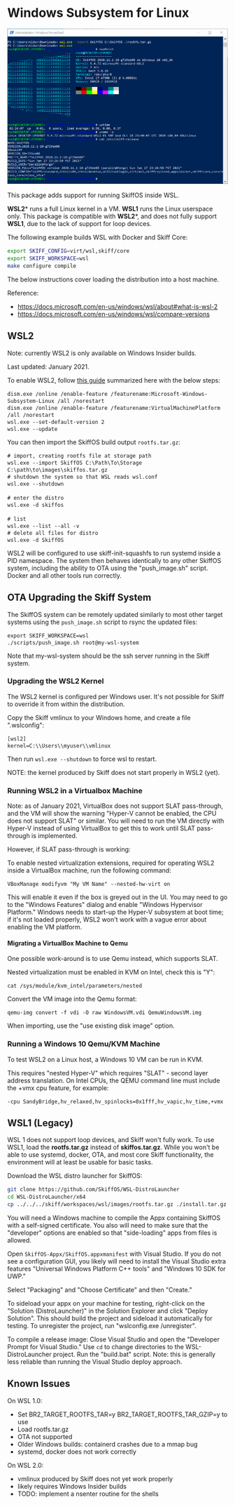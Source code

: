 # Windows Subsystem for Linux

![Screenshot](../../../resources/images/wsl-screenshot.png)

This package adds support for running SkiffOS inside WSL.

**WSL2*** runs a full Linux kernel in a VM. **WSL1** runs the Linux userspace
only. This package is compatible with **WSL2***, and does not fully support
**WSL1**, due to the lack of support for loop devices.

The following example builds WSL with Docker and Skiff Core:

```sh
export SKIFF_CONFIG=virt/wsl,skiff/core
export SKIFF_WORKSPACE=wsl
make configure compile
```

The below instructions cover loading the distribution into a host machine.

Reference:

 - https://docs.microsoft.com/en-us/windows/wsl/about#what-is-wsl-2
 - https://docs.microsoft.com/en-us/windows/wsl/compare-versions

## WSL2

Note: currently WSL2 is only available on Windows Insider builds.

Last updated: January 2021.

To enable WSL2, follow [this guide] summarized here with the below steps:

```
dism.exe /online /enable-feature /featurename:Microsoft-Windows-Subsystem-Linux /all /norestart
dism.exe /online /enable-feature /featurename:VirtualMachinePlatform /all /norestart
wsl.exe --set-default-version 2
wsl.exe --update
```

[this guide]: https://aka.ms/wsl2-install

You can then import the SkiffOS build output `rootfs.tar.gz`:

```
# import, creating rootfs file at storage path
wsl.exe --import SkiffOS C:\Path\To\Storage C:\path\to\images\skiffos.tar.gz
# shutdown the system so that WSL reads wsl.conf
wsl.exe --shutdown

# enter the distro
wsl.exe -d skiffos

# list
wsl.exe --list --all -v
# delete all files for distro
wsl.exe -d SkiffOS
```

WSL2 will be configured to use skiff-init-squashfs to run systemd inside a PID
namespace. The system then behaves identically to any other SkiffOS system,
including the ability to OTA using the "push_image.sh" script. Docker and all
other tools run correctly.

## OTA Upgrading the Skiff System

The SkiffOS system can be remotely updated similarly to most other target
systems using the `push_image.sh` script to rsync the updated files:

```
export SKIFF_WORKSPACE=wsl
./scripts/push_image.sh root@my-wsl-system
```

Note that my-wsl-system should be the ssh server running in the Skiff system.

### Upgrading the WSL2 Kernel

The WSL2 kernel is configured per Windows user. It's not possible for Skiff to
override it from within the distribution.

Copy the Skiff vmlinux to your Windows home, and create a file ".wslconfig":

```
[wsl2]
kernel=C:\\Users\\myuser\\vmlinux
```

Then run `wsl.exe --shutdown` to force wsl to restart.

NOTE: the kernel produced by Skiff does not start properly in WSL2 (yet).

### Running WSL2 in a Virtualbox Machine

Note: as of January 2021, VirtualBox does not support SLAT pass-through, and the
VM will show the warning "Hyper-V cannot be enabled, the CPU does not support
SLAT" or similar. You will need to run the VM directly with Hyper-V instead of
using VirtualBox to get this to work until SLAT pass-through is implemented.

However, if SLAT pass-through is working:

To enable nested virtualization extensions, required for operating WSL2 inside a
VirtualBox machine, run the following command:

```
VBoxManage modifyvm "My VM Name" --nested-hw-virt on
```

This will enable it even if the box is greyed out in the UI. You may need to go
to the "Windows Features" dialog and enable "Windows Hypervisor Platform."
Windows needs to start-up the Hyper-V subsystem at boot time; if it's not loaded
properly, WSL2 won't work with a vague error about enabling the VM platform.

#### Migrating a VirtualBox Machine to Qemu

One possible work-around is to use Qemu instead, which supports SLAT.

Nested virtualization must be enabled in KVM on Intel, check this is "Y":

```
cat /sys/module/kvm_intel/parameters/nested
```

Convert the VM image into the Qemu format:

```
qemu-img convert -f vdi -O raw WindowsVM.vdi QemuWindowsVM.img
```

When importing, use the "use existing disk image" option.

### Running a Windows 10 Qemu/KVM Machine

To test WSL2 on a Linux host, a Windows 10 VM can be run in KVM.

This requires "nested Hyper-V" which requires "SLAT" - second layer address
translation. On Intel CPUs, the QEMU command line must include the +vmx cpu
feature, for example:

```
-cpu SandyBridge,hv_relaxed,hv_spinlocks=0x1fff,hv_vapic,hv_time,+vmx
```


## WSL1 (Legacy)

WSL 1 does not support loop devices, and Skiff won't fully work. To use WSL1,
load the **rootfs.tar.gz** instead of **skiffos.tar.gz**. While you won't be
able to use systemd, docker, OTA, and most core Skiff functionality, the
environment will at least be usable for basic tasks.

Download the WSL distro launcher for SkiffOS:

```sh
git clone https://github.com/SkiffOS/WSL-DistroLauncher
cd WSL-DistroLauncher/x64
cp ../../../skiff/workspaces/wsl/images/rootfs.tar.gz ./install.tar.gz
```

You will need a Windows machine to compile the Appx containing SkiffOS with a
self-signed certificate. You also will need to make sure that the "developer"
options are enabled so that "side-loading" apps from files is allowed.

Open `SkiffOS-Appx/SkiffOS.appxmanifest` with Visual Studio. If you do not see a
configuration GUI, you likely will need to install the Visual Studio extra
features "Universal Windows Platform C++ tools" and "Windows 10 SDK for UWP."

Select "Packaging" and "Choose Certificate" and then "Create."

To sideload your appx on your machine for testing, right-click on the "Solution
(DistroLauncher)" in the Solution Explorer and click "Deploy Solution". This
should build the project and sideload it automatically for testing. To
unregister the project, run "wslconfig.exe /unregister".

To compile a release image: Close Visual Studio and open the "Developer Prompt
for Visual Studio." Use `cd` to change directories to the WSL-DistroLauncher
project. Run the "build.bat" script. Note: this is generally less reliable than
running the Visual Studio deploy approach.

## Known Issues

On WSL 1.0:

 - Set BR2_TARGET_ROOTFS_TAR=y BR2_TARGET_ROOTFS_TAR_GZIP=y to use
 - Load rootfs.tar.gz 
 - OTA not supported
 - Older Windows builds: containerd crashes due to a mmap bug
 - systemd, docker does not work correctly

On WSL 2.0:

 - vmlinux produced by Skiff does not yet work properly
 - likely requires Windows Insider builds
 - TODO: implement a nsenter routine for the shells

